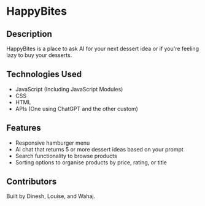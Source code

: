 # HappyBites

## Description

HappyBites is a place to ask AI for your next dessert idea or if you're feeling lazy to buy your desserts. 

## Technologies Used
- JavaScript (Including JavaScript Modules)
- CSS
- HTML
- APIs (One using ChatGPT and the other custom) 

## Features 
- Responsive hamburger menu
- AI chat that returns 5 or more dessert ideas based on your prompt
- Search functionality to browse products
- Sorting options to organise products by price, rating, or title

## Contributors
Built by Dinesh, Louise, and Wahaj. 
